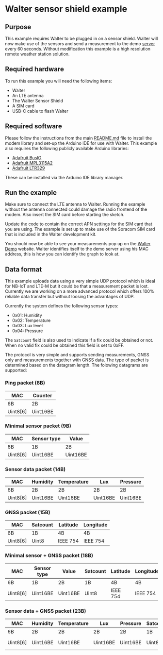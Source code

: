 # Walter sensor shield example

## Purpose

This example requires Walter to be plugged in on a sensor shield. Walter will
now make use of the sensors and send a measurement to the demo 
[server](http://walterdemo.quickspot.io/) every 60 seconds. Without modification
this example is a high resolution remote weather station solution.

## Required hardware 

To run this example you will need the following items:
- Walter
- An LTE antenna
- The Walter Sensor Shield
- A SIM card
- USB-C cable to flash Walter

## Required software

Please follow the instructions from the main [README.md](../../README.md) file 
to install the modem library and set-up the Arduino IDE for use with Walter.
This example also requires the following publicly available Arduino libraries:
 - [Adafruit BusIO](https://github.com/adafruit/Adafruit_BusIO)
 - [Adafruit MPL3115A2](https://github.com/adafruit/Adafruit_MPL3115A2_Library)
 - [Adafruit LTR329](https://github.com/adafruit/Adafruit_LTR329_LTR303)

These can be installed via the Arduino IDE library manager.

## Run the example

Make sure to connect the LTE antenna to Walter. Running the example without the
antenna connected could damage the radio frontend of the modem. Also insert the
SIM card before starting the sketch.

Update the code to contain the correct APN settings for the SIM card that you
are using. The example is set up to make use of the Soracom SIM card that is 
included in the Walter development kit.

You should now be able to see your measurements pop up on the 
[Walter Demo](http://walterdemo.quickspot.io/) website. Walter identifies itself
to the demo server using his MAC address, this is how you can identify the graph
to look at.

## Data format

This example uploads data using a very simple UDP protocol which is ideal for 
NB-IoT and LTE-M but it could be that a measurement packet is lost. Currently we
are working on a more advanced protocol which offers 100% reliable data transfer
but without loosing the advantages of UDP.

Currently the system defines the following sensor types:
 - 0x01: Humidity
 - 0x02: Temperature
 - 0x03: Lux level
 - 0x04: Pressure

 The `Satcount` field is also used to indicate if a fix could be obtained or 
 not. When no valid fix could be obtained this field is set to 0xFF.

The protocol is very simple and supports sending measurements, GNSS only and 
measurements together with GNSS data. The type of packet is determined based on 
the datagram length. The folowing datagrams are supported:

### Ping packet (8B)

| MAC      | Counter  |
|----------|----------|
| 6B       | 2B       |
| Uint8[6] | Uint16BE |

### Minimal sensor packet (9B)

| MAC      | Sensor type | Value    |
|----------|-------------|----------|
| 6B       | 1B          | 2B       |
| Uint8[6] | Uint16BE    | Uint16BE |

### Sensor data packet (14B)

| MAC      | Humidity | Temperature | Lux      | Pressure |
|----------|----------|-------------|----------|----------|
| 6B       | 2B       | 2B          | 2B       | 2B       |
| Uint8[6] | Uint16BE | Uint16BE    | Uint16BE | Uint16BE |

### GNSS packet (15B)

| MAC      | Satcount | Latitude | Longitude |
|----------|----------|----------|-----------|
| 6B       | 1B       | 4B       | 4B        |
| Uint8[6] | Uint8    | IEEE 754 | IEEE 754  |

### Minimal sensor + GNSS packet (18B)

| MAC      | Sensor type | Value    | Satcount | Latitude | Longitude |
|----------|-------------|----------|----------|----------|-----------|
| 6B       | 1B          | 2B       | 1B       | 4B       | 4B        |
| Uint8[6] | Uint16BE    | Uint16BE | Uint8    | IEEE 754 | IEEE 754  |

### Sensor data + GNSS packet (23B)

| MAC      | Humidity | Temperature | Lux      | Pressure | Satcount | Latitude | Longitude |
|----------|----------|-------------|----------|----------|----------|----------|-----------|
| 6B       | 2B       | 2B          | 2B       | 2B       | 1B       | 4B       | 4B        |
| Uint8[6] | Uint16BE | Uint16BE    | Uint16BE | Uint16BE | Uint8    | IEEE 754 | IEEE 754  |